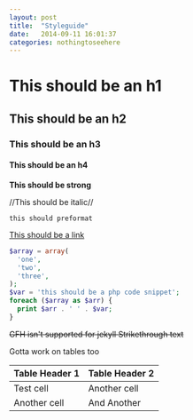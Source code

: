 ```yaml
---
layout: post
title:  "Styleguide"
date:   2014-09-11 16:01:37
categories: nothingtoseehere
---
```


# This should be an h1

## This should be an h2

### This should be an h3

#### This should be an h4

**This should be strong**

//This should be italic//

`this should preformat`

[This should be a link](http://www.google.com)

```php
$array = array(
  'one',
  'two',
  'three',
);
$var = 'this should be a php code snippet';
foreach ($array as $arr) {
  print $arr . ' ' . $var;
}
```

~~GFH isn't supported for jekyll Strikethrough text~~

Gotta work on tables too

Table Header 1 | Table Header 2
---------------|---------------
Test cell      | Another cell  
Another cell   | And Another

[jekyll-gh]: https://github.com/jekyll/jekyll
[jekyll]:    http://jekyllrb.com

